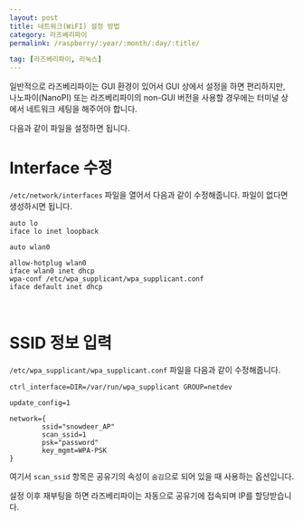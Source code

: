 ```yaml
---
layout: post
title: 네트워크(WiFI) 설정 방법
category: 라즈베리파이
permalink: /raspberry/:year/:month/:day/:title/

tag: [라즈베리파이, 리눅스]
---
```

일반적으로 라즈베리파이는 GUI 환경이 있어서 GUI 상에서 설정을 하면 편리하지만, 나노파이(NanoPI) 또는 라즈베리파이의 non-GUI 버전을 사용할 경우에는 터미널 상에서 네트워크 세팅을 해주어야 합니다.

다음과 같이 파일을 설정하면 됩니다.

# Interface 수정

`/etc/network/interfaces` 파일을 열어서 다음과 같이 수정해줍니다. 파일이 없다면 생성하시면 됩니다.
~~~
auto lo
iface lo inet loopback

auto wlan0

allow-hotplug wlan0
iface wlan0 inet dhcp
wpa-conf /etc/wpa_supplicant/wpa_supplicant.conf
iface default inet dhcp
~~~

<br>

# SSID 정보 입력

`/etc/wpa_supplicant/wpa_supplicant.conf` 파일을 다음과 같이 수정해줍니다.

~~~
ctrl_interface=DIR=/var/run/wpa_supplicant GROUP=netdev

update_config=1

network={
        ssid="snowdeer_AP"
        scan_ssid=1
        psk="password"
        key_mgmt=WPA-PSK
}
~~~

여기서 `scan_ssid` 항목은 공유기의 속성이 `숨김`으로 되어 있을 때 사용하는 옵션입니다.

설정 이후 재부팅을 하면 라즈베리파이는 자동으로 공유기에 접속되며 IP를 할당받습니다.